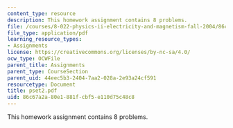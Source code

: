 ```yaml
---
content_type: resource
description: This homework assignment contains 8 problems.
file: /courses/8-022-physics-ii-electricity-and-magnetism-fall-2004/86c67a2a80e1881fcbf5e110d75c48c8_pset2.pdf
file_type: application/pdf
learning_resource_types:
- Assignments
license: https://creativecommons.org/licenses/by-nc-sa/4.0/
ocw_type: OCWFile
parent_title: Assignments
parent_type: CourseSection
parent_uid: 44eec5b3-2404-7aa2-028a-2e93a24cf591
resourcetype: Document
title: pset2.pdf
uid: 86c67a2a-80e1-881f-cbf5-e110d75c48c8
---
```

This homework assignment contains 8 problems.